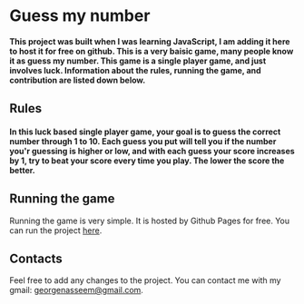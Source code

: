 # Guess my number

#### This project was built when I was learning JavaScript, I am adding it here to host it for free on github. This is a very baisic game, many people know it as guess my number. This game is a single player game, and just involves luck. Information about the rules, running the game, and contribution are listed down below.

## Rules
#### In this luck based single player game, your goal is to guess the correct number through 1 to 10. Each guess you put will tell you if the number you'r guessing is higher or low, and with each guess your score increases by 1, try to beat your score every time you play. The lower the score the better.

## Running the game
Running the game is very simple. It is hosted by Github Pages for free. You can run the project [here](https://georgenasseem.github.io/guess-my-number/).

## Contacts
Feel free to add any changes to the project. 
You can contact me with my gmail: georgenasseem@gmail.com.
